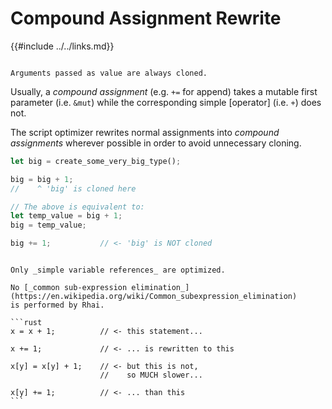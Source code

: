Compound Assignment Rewrite
===========================

{{#include ../../links.md}}

```admonish info.side "Avoid cloning"

Arguments passed as value are always cloned.
```

Usually, a _compound assignment_ (e.g. `+=` for append) takes a mutable first parameter
(i.e. `&mut`) while the corresponding simple [operator] (i.e. `+`) does not.

The script optimizer rewrites normal assignments into _compound assignments_ wherever possible in
order to avoid unnecessary cloning.

```rust
let big = create_some_very_big_type();

big = big + 1;
//    ^ 'big' is cloned here

// The above is equivalent to:
let temp_value = big + 1;
big = temp_value;

big += 1;           // <- 'big' is NOT cloned
```

~~~admonish warning.small "Warning: Simple references only"

Only _simple variable references_ are optimized.

No [_common sub-expression elimination_](https://en.wikipedia.org/wiki/Common_subexpression_elimination)
is performed by Rhai.

```rust
x = x + 1;          // <- this statement...

x += 1;             // <- ... is rewritten to this

x[y] = x[y] + 1;    // <- but this is not,
                    //    so MUCH slower...

x[y] += 1;          // <- ... than this
```
~~~
